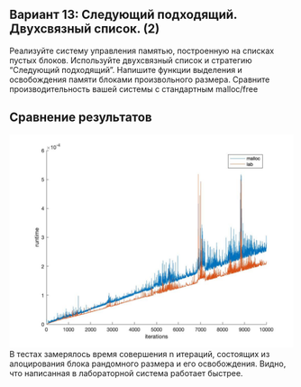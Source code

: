 ## Вариант 13: Следующий подходящий. Двухсвязный список. (2)

Реализуйте систему управления памятью, построенную на списках пустых блоков. Используйте
двухсвязный список и стратегию “Следующий подходящий”.
Напишите функции выделения и освобождения памяти блоками произвольного размера.
Сравните производительность вашей системы с стандартным malloc/free

## Сравнение результатов
![img.png](img.png)
В тестах замерялось время совершения n итераций, состоящих из алоцирования блока
рандомного размера и его освобождения. Видно, что написанная в лабораторной система
работает быстрее.

